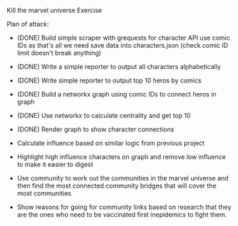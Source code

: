 Kill the marvel universe Exercise

Plan of attack:

- (DONE) Build simple scraper with grequests for character API use comic IDs as that's all we need save data into characters.json (check comic ID limit doesn't break anything)  

- (DONE) Write a simple reporter to output all characters alphabetically

- (DONE) Write simple reporter to output top 10 heros by comics

- (DONE) Build a networkx graph using comic IDs to connect heros in graph

- (DONE) Use networkx to calculate centrality and get top 10

- (DONE) Render graph to show character connections

- Calculate influence based on similar logic from previous project

- Highlight high influence characters on graph and remove low influence to make it easier to digest

- Use community to work out the communities in the marvel universe and then find the most connected community bridges that will cover the most communities

- Show reasons for going for community links based on research that they are the ones who need to be vaccinated first inepidemics to fight them. 
